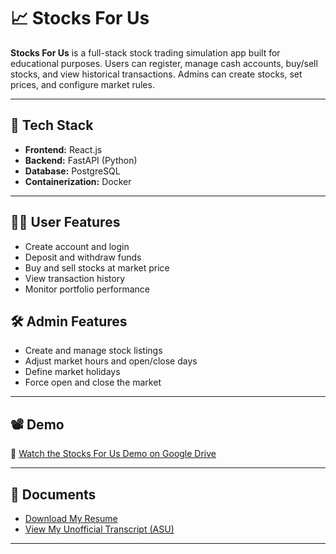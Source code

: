 # 📈 Stocks For Us

**Stocks For Us** is a full-stack stock trading simulation app built for educational purposes. Users can register, manage cash accounts, buy/sell stocks, and view historical transactions. Admins can create stocks, set prices, and configure market rules.

---

## 🔧 Tech Stack

- **Frontend:** React.js
- **Backend:** FastAPI (Python)
- **Database:** PostgreSQL
- **Containerization:** Docker

---

## 👨‍💼 User Features

- Create account and login
- Deposit and withdraw funds
- Buy and sell stocks at market price
- View transaction history
- Monitor portfolio performance

## 🛠️ Admin Features

- Create and manage stock listings
- Adjust market hours and open/close days
- Define market holidays
- Force open and close the market

---

## 📽️ Demo

🎥 [Watch the Stocks For Us Demo on Google Drive](https://drive.google.com/file/d/1x3jGzJuOonJ1l3ORQC89pAvxNH8Akk_-/view?usp=drive_link)

---

## 📄 Documents

- [Download My Resume](https://github.com/bcvogel/bcvogel/blob/main/Broc_Vogel_IT_Resume.pdf)
- [View My Unofficial Transcript (ASU)](https://github.com/bcvogel/bcvogel/blob/main/ASUtranscript_noID.pdf)

---

